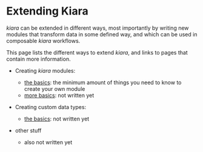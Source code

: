 # Extending Kiara

*kiara* can be extended in different ways, most importantly by writing new modules that transform data in some defined way, and which can be used in composable *kiara* workflows.

This page lists the different ways to extend *kiara*, and links to pages that contain more information.

- Creating *kiara* modules:

    - [the basics](/kiara_documentation/extending_kiara/creating_modules/the_basics): the minimum amount of things you need to know to create your own module
    - [more basics](/TODO): not written yet

- Creating custom data types:

    - [the basics](/TODO): not written yet

- other stuff

     - also not written yet

